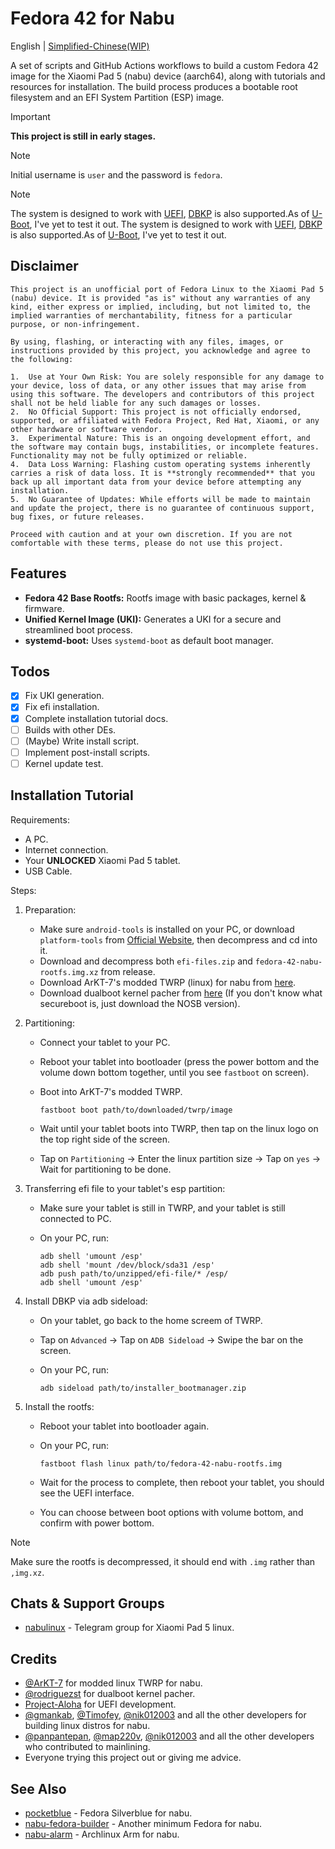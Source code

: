 # Fedora 42 for Nabu

English | [Simplified-Chinese(WIP)](./docs/README.zh.md)

A set of scripts and GitHub Actions workflows to build a custom Fedora 42 image for the Xiaomi Pad 5 (nabu) device (aarch64), along with tutorials and resources for installation. The build process produces a bootable root filesystem and an EFI System Partition (ESP) image.

> [!IMPORTANT]
> **This project is still in early stages.**

> [!NOTE]
> Initial username is `user` and the password is `fedora`.

> [!NOTE]
> The system is designed to work with [UEFI](https://github.com/Project-Aloha/mu_aloha_platforms), [DBKP](https://github.com/rodriguezst/nabu-dualboot-img) is also supported.As of [U-Boot](https://gitlab.com/sm8150-mainline/u-boot), I've yet to test it out.
> The system is designed to work with [UEFI](https://github.com/Project-Aloha/mu_aloha_platforms), [DBKP](https://github.com/rodriguezst/nabu-dualboot-img) is also supported.As of [U-Boot](https://gitlab.com/sm8150-mainline/u-boot), I've yet to test it out.


## Disclaimer

```
This project is an unofficial port of Fedora Linux to the Xiaomi Pad 5 (nabu) device. It is provided "as is" without any warranties of any kind, either express or implied, including, but not limited to, the implied warranties of merchantability, fitness for a particular purpose, or non-infringement.

By using, flashing, or interacting with any files, images, or instructions provided by this project, you acknowledge and agree to the following:

1.  Use at Your Own Risk: You are solely responsible for any damage to your device, loss of data, or any other issues that may arise from using this software. The developers and contributors of this project shall not be held liable for any such damages or losses.
2.  No Official Support: This project is not officially endorsed, supported, or affiliated with Fedora Project, Red Hat, Xiaomi, or any other hardware or software vendor.
3.  Experimental Nature: This is an ongoing development effort, and the software may contain bugs, instabilities, or incomplete features. Functionality may not be fully optimized or reliable.
4.  Data Loss Warning: Flashing custom operating systems inherently carries a risk of data loss. It is **strongly recommended** that you back up all important data from your device before attempting any installation.
5.  No Guarantee of Updates: While efforts will be made to maintain and update the project, there is no guarantee of continuous support, bug fixes, or future releases.

Proceed with caution and at your own discretion. If you are not comfortable with these terms, please do not use this project.
```

## Features

* **Fedora 42 Base Rootfs:** Rootfs image with basic packages, kernel & firmware.
* **Unified Kernel Image (UKI):** Generates a UKI for a secure and streamlined boot process.
* **systemd-boot:** Uses `systemd-boot` as default boot manager.

## Todos

* [x] Fix UKI generation.
* [x] Fix efi installation.
* [x] Complete installation tutorial docs.
* [ ] Builds with other DEs.
* [ ] (Maybe) Write install script.
* [ ] Implement post-install scripts.
* [ ] Kernel update test.

## Installation Tutorial

Requirements:

* A PC.
* Internet connection.
* Your **UNLOCKED** Xiaomi Pad 5 tablet.
* USB Cable.

Steps:

1. Preparation:
    * Make sure `android-tools` is installed on your PC, or download `platform-tools` from [Official Website](https://developer.android.com/tools/releases/platform-tools), then decompress and cd into it.
    * Download and decompress both `efi-files.zip` and `fedora-42-nabu-rootfs.img.xz` from release.
    * Download ArKT-7's modded TWRP (linux) for nabu from [here](https://github.com/ArKT-7/twrp_device_xiaomi_nabu/releases/tag/mod_linux).
    * Download dualboot kernel pacher from [here](https://github.com/rodriguezst/nabu-dualboot-img/releases) (If you don't know what secureboot is, just download the NOSB version).

2. Partitioning:
    * Connect your tablet to your PC.
    * Reboot your tablet into bootloader (press the power bottom and the volume down bottom together, until you see `fastboot` on screen).
    * Boot into ArKT-7's modded TWRP.

        ```Shell
        fastboot boot path/to/downloaded/twrp/image
        ```

    * Wait until your tablet boots into TWRP, then tap on the linux logo on the top right side of the screen.
    * Tap on `Partitioning` -> Enter the linux partition size -> Tap on `yes` -> Wait for partitioning to be done.

3. Transferring efi file to your tablet's esp partition:
    * Make sure your tablet is still in TWRP, and your tablet is still connected to PC.
    * On your PC, run:

        ```Shell
        adb shell 'umount /esp'
        adb shell 'mount /dev/block/sda31 /esp'
        adb push path/to/unzipped/efi-file/* /esp/
        adb shell 'umount /esp'
        ```

4. Install DBKP via adb sideload:
    * On your tablet, go back to the home screem of TWRP.
    * Tap on `Advanced` -> Tap on `ADB Sideload` -> Swipe the bar on the screen.
    * On your PC, run:

        ```Shell
        adb sideload path/to/installer_bootmanager.zip
        ```

5. Install the rootfs:
    * Reboot your tablet into bootloader again.
    * On your PC, run:

        ```Shell
        fastboot flash linux path/to/fedora-42-nabu-rootfs.img
        ```

    * Wait for the process to complete, then reboot your tablet, you should see the UEFI interface.
    * You can choose between boot options with volume bottom, and confirm with power bottom.

> [!NOTE]
> Make sure the rootfs is decompressed, it should end with `.img` rather than `,img.xz`.

## Chats & Support Groups

* [nabulinux](https://t.me/nabulinux) - Telegram group for Xiaomi Pad 5 linux.

## Credits

* [@ArKT-7](https://github.com/ArKT-7) for modded linux TWRP for nabu.
* [@rodriguezst](https://github.com/rodriguezst) for dualboot kernel pacher.
* [Project-Aloha](https://github.com/Project-Aloha) for UEFI development.
* [@gmankab](https://github.com/gmankab), [@Timofey](https://github.com/timoxa0), [@nik012003](https://github.com/nik012003) and all the other developers for building linux distros for nabu.
* [@panpantepan](https://gitlab.com/panpanpanpan), [@map220v](https://github.com/map220v), [@nik012003](https://github.com/nik012003) and all the other developers who contributed to mainlining.
* Everyone trying this project out or giving me advice.

## See Also

* [pocketblue](https://github.com/pocketblue/pocketblue) - Fedora Silverblue for nabu.
* [nabu-fedora-builder](https://github.com/nik012003/nabu-fedora-builder) - Another minimum Fedora for nabu.
* [nabu-alarm](https://github.com/nabu-alarm/) - Archlinux Arm for nabu.
